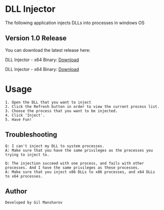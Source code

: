 # DLL Injector

   The following application injects DLLs into processes in windows OS

## Version 1.0 Release
   You can download the latest release here:
	
   DLL Injector - x64 Binary: <a href="https://github.com/gilmansharov/DLL_Injector/releases/download/v1.0/DLL_Injector_x86.exe" target="_blank">Download</a>
   
   DLL Injector - x64 Binary: <a href="https://github.com/gilmansharov/DLL_Injector/releases/download/v1.0/DLL_Injector_x64.exe" target="_blank">Download</a>

# Usage

	1. Open the DLL that you want to inject
	2. Click the Refresh button in order to view the current process list.
	3. Choose the process that you want to be injected.
	4. Click 'Inject'.
	5. Have Fun!

## Troubleshooting

	Q: I can't inject my DLL to system processes.
	A: Make sure that you have the same privileges as the processes you trying to inject to.
	
	Q: The injection succeed with one process, and fails with other processes. And I have the same privileges as these processes.
	A: Make sure that you inject x86 DLLs to x86 processes, and x64 DLLs to x64 processes.

## Author
	Developed by Gil Mansharov
